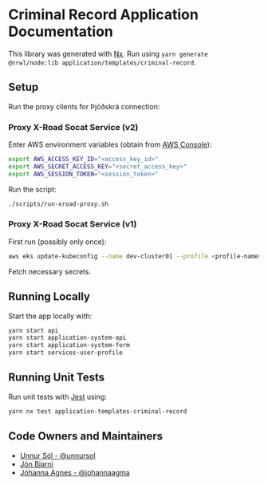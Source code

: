 # Criminal Record Application Documentation

This library was generated with [Nx](https://nx.dev). Run using `yarn generate @nrwl/node:lib application/templates/criminal-record`.

## Setup

Run the proxy clients for Þjóðskrá connection:

### Proxy X-Road Socat Service (v2)

Enter AWS environment variables (obtain from [AWS Console](https://island-is.awsapps.com/start)):

```bash
export AWS_ACCESS_KEY_ID="<access_key_id>"
export AWS_SECRET_ACCESS_KEY="<secret_access_key>"
export AWS_SESSION_TOKEN="<session_token>"
```

Run the script:

```bash
./scripts/run-xroad-proxy.sh
```

### Proxy X-Road Socat Service (v1)

First run (possibly only once):

```bash
aws eks update-kubeconfig --name dev-cluster01 --profile <profile-name> --region eu-west-1
```

Fetch necessary secrets.

## Running Locally

Start the app locally with:

```bash
yarn start api
yarn start application-system-api
yarn start application-system-form
yarn start services-user-profile
```

## Running Unit Tests

Run unit tests with [Jest](https://jestjs.io) using:

```bash
yarn nx test application-templates-criminal-record
```

## Code Owners and Maintainers

- [Unnur Sól - @unnursol](https://github.com/unnursolingimars)
- [Jón Bjarni]()
- [Jóhanna Agnes - @johannaagma](https://github.com/johannaagma)